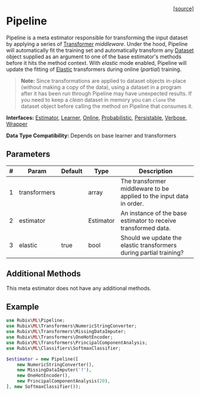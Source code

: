 <span style="float:right;"><a href="https://github.com/RubixML/RubixML/blob/master/src/Pipeline.php">[source]</a></span>

# Pipeline
Pipeline is a meta estimator responsible for transforming the input dataset by applying a series of [Transformer](transformers/api.md) *middleware*. Under the hood, Pipeline will automatically fit the training set and automatically transform any [Dataset](datasets/api.md) object supplied as an argument to one of the base estimator's methods before it hits the method context. With *elastic* mode enabled, Pipeline will update the fitting of [Elastic](transformers/api.md#elastic) transformers during online (*partial*) training.

> **Note:** Since transformations are applied to dataset objects in-place (without making a copy of the data), using a dataset in a program after it has been run through Pipeline may have unexpected results. If you need to keep a *clean* dataset in memory you can `clone` the dataset object before calling the method on Pipeline that consumes it.

**Interfaces:** [Estimator](estimator.md), [Learner](learner.md), [Online](online.md), [Probabilistic](probabilistic.md), [Persistable](persistable.md), [Verbose](verbose.md), [Wrapper](wrapper.md)

**Data Type Compatibility:** Depends on base learner and transformers

## Parameters
| # | Param | Default | Type | Description |
|---|---|---|---|---|
| 1 | transformers |  | array | The transformer middleware to be applied to the input data in order. |
| 2 | estimator |  | Estimator | An instance of the base estimator to receive transformed data. |
| 3 | elastic | true | bool | Should we update the elastic transformers during partial training? |

## Additional Methods
This meta estimator does not have any additional methods.

## Example
```php
use Rubix\ML\Pipeline;
use Rubix\ML\Transformers\NumericStringConverter;
use Rubix\ML\Transformers\MissingDataImputer;
use Rubix\ML\Transformers\OneHotEncoder;
use Rubix\ML\Transformers\PrincipalComponentAnalysis;
use Rubix\ML\Classifiers\SoftmaxClassifier;

$estimator = new Pipeline([
    new NumericStringConverter(),
	new MissingDataImputer('?'),
	new OneHotEncoder(), 
	new PrincipalComponentAnalysis(20),
], new SoftmaxClassifier());
```